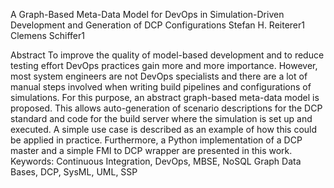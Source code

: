 A Graph-Based Meta-Data Model for DevOps in
Simulation-Driven Development and Generation of DCP
Configurations
Stefan H. Reiterer1 Clemens Schiffer1

Abstract
To improve the quality of model-based development and
to reduce testing effort DevOps practices gain more and
more importance. However, most system engineers are
not DevOps specialists and there are a lot of manual steps
involved when writing build pipelines and configurations
of simulations. For this purpose, an abstract graph-based
meta-data model is proposed. This allows auto-generation
of scenario descriptions for the DCP standard and code
for the build server where the simulation is set up and
executed. A simple use case is described as an example
of how this could be applied in practice. Furthermore, a
Python implementation of a DCP master and a simple FMI
to DCP wrapper are presented in this work.
Keywords: Continuous Integration, DevOps, MBSE,
NoSQL Graph Data Bases, DCP, SysML, UML, SSP
